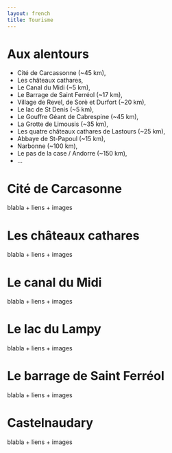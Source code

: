```yaml
---
layout: french 
title: Tourisme
---
```


# Aux alentours
* Cité de Carcassonne (~45 km),
* Les châteaux cathares,
* Le Canal du Midi (~5 km),
* Le Barrage de Saint Ferréol (~17 km),
* Village de Revel, de Sorè et Durfort (~20 km),
* Le lac de St Denis (~5 km),
* Le Gouffre Géant de Cabrespine (~45 km),
* La Grotte de Limousis (~35 km),
* Les quatre châteaux cathares de Lastours (~25 km),
* Abbaye de St-Papoul (~15 km),
* Narbonne (~100 km),
* Le pas de la case / Andorre (~150 km),
* ...


# Cité de Carcasonne
blabla + liens + images

# Les châteaux cathares
blabla + liens + images

# Le canal du Midi
blabla + liens + images

# Le lac du Lampy
blabla + liens + images

# Le barrage de Saint Ferréol
blabla + liens + images

# Castelnaudary
blabla + liens + images

